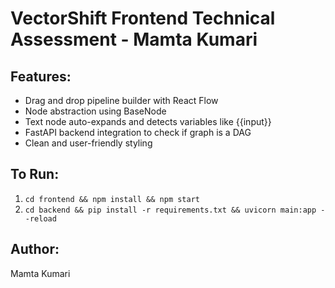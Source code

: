 # VectorShift Frontend Technical Assessment - Mamta Kumari

## Features:
- Drag and drop pipeline builder with React Flow
- Node abstraction using BaseNode
- Text node auto-expands and detects variables like {{input}}
- FastAPI backend integration to check if graph is a DAG
- Clean and user-friendly styling

## To Run:
1. `cd frontend && npm install && npm start`
2. `cd backend && pip install -r requirements.txt && uvicorn main:app --reload`

## Author:
Mamta Kumari
